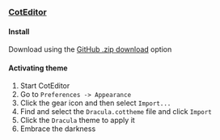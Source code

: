 ### [CotEditor](https://coteditor.com)

#### Install

Download using the [GitHub .zip download](https://github.com/dracula/coteditor/archive/master.zip) option

#### Activating theme

1. Start CotEditor
2. Go to `Preferences -> Appearance`
3. Click the gear icon and then select `Import...`
4. Find and select the `Dracula.cottheme` file and click `Import`
6. Click the `Dracula` theme to apply it
7. Embrace the darkness